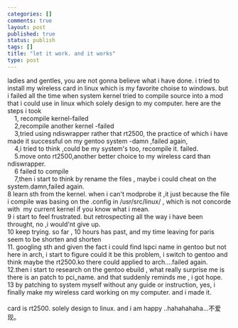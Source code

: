 ```yaml
--- 
categories: []
comments: true
layout: post
published: true
status: publish
tags: []
title: "let it work. and it works"
type: post
---
```

<div id="msgcns!3725CC0EE38B1F6!440" class="bvMsg">ladies and gentles, you are not gonna believe what i have done. i tried
to install my wireless card in linux which is my favorite choise to
windows. but i failed all the time when system kernel tried to compile
source into a mod that i could use in linux which solely design to my
computer. here are the steps i took<br>
    1, recompile kernel-failed<br>
    2,recompile another kernel -failed<br>
    3,tried using ndiswrapper rather that rt2500, the
practice of which i have made it successful on my gentoo system -damn
,failed again,<br>
    4,i tried to think ,could be my system's too, recompile it. failed.<br>
    5.move onto rt2500,another better choice to my wireless card than ndiswrapper.<br>
    6 failed to compile<br>
    7,then i start to think by rename the files , maybe i could cheat on the system.damn,failed again.<br>
8 learn sth from the kernel. when i can't modprobe it ,it just because
the file i compile was basing on the .config in /usr/src/linux/ , which
is not concorde with  my current kernel if you know what i mean.<br>
9 i start to feel frustrated. but retrospecting all the way i have been throught, no ,i would'nt give up.<br>
10 keep trying. so far , 10 hours has past, and my time leaving for paris seem to be shorten and shorten<br>
11. googling sth and given the fact i could find lspci name in gentoo
but not here in arch, i start to figure could it be this problem, i
switch to gentoo and think maybe the rt2500.ko there could applied to
arch....failed again.<br>
12.then i start to research on the gentoo ebuild , what really surprise
me is there is an patch to pci_name. and that suddenly reminds me , i
got hope.<br>
13 by patching to system myself without any guide or instruction, yes,
i finally make my wireless card working on my computer. and i made it.<br><br>
card is rt2500. solely design to linux. and i am happy ..hahahahaha...不爱现。<br>
</div>
